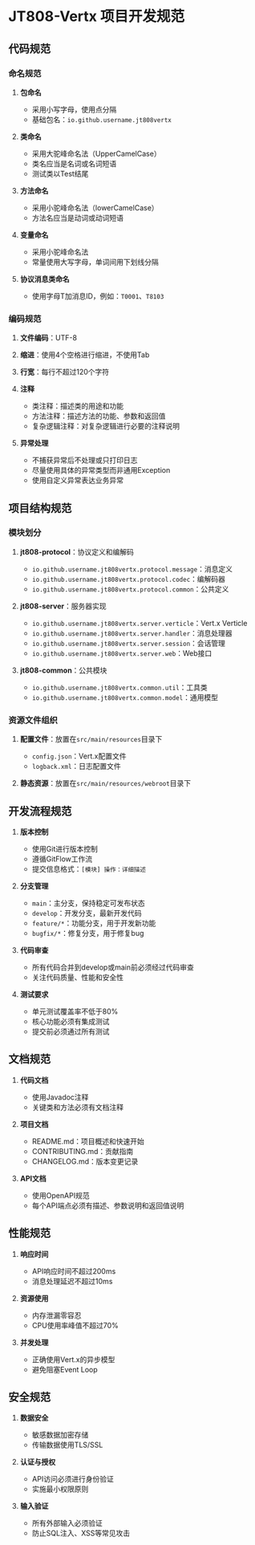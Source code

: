 # JT808-Vertx 项目开发规范

## 代码规范

### 命名规范

1. **包命名**
   - 采用小写字母，使用点分隔
   - 基础包名：`io.github.username.jt808vertx`

2. **类命名**
   - 采用大驼峰命名法（UpperCamelCase）
   - 类名应当是名词或名词短语
   - 测试类以Test结尾

3. **方法命名**
   - 采用小驼峰命名法（lowerCamelCase）
   - 方法名应当是动词或动词短语

4. **变量命名**
   - 采用小驼峰命名法
   - 常量使用大写字母，单词间用下划线分隔

5. **协议消息类命名**
   - 使用字母T加消息ID，例如：`T0001`、`T8103`

### 编码规范

1. **文件编码**：UTF-8

2. **缩进**：使用4个空格进行缩进，不使用Tab

3. **行宽**：每行不超过120个字符

4. **注释**
   - 类注释：描述类的用途和功能
   - 方法注释：描述方法的功能、参数和返回值
   - 复杂逻辑注释：对复杂逻辑进行必要的注释说明

5. **异常处理**
   - 不捕获异常后不处理或只打印日志
   - 尽量使用具体的异常类型而非通用Exception
   - 使用自定义异常表达业务异常

## 项目结构规范

### 模块划分

1. **jt808-protocol**：协议定义和编解码
   - `io.github.username.jt808vertx.protocol.message`：消息定义
   - `io.github.username.jt808vertx.protocol.codec`：编解码器
   - `io.github.username.jt808vertx.protocol.common`：公共定义

2. **jt808-server**：服务器实现
   - `io.github.username.jt808vertx.server.verticle`：Vert.x Verticle
   - `io.github.username.jt808vertx.server.handler`：消息处理器
   - `io.github.username.jt808vertx.server.session`：会话管理
   - `io.github.username.jt808vertx.server.web`：Web接口

3. **jt808-common**：公共模块
   - `io.github.username.jt808vertx.common.util`：工具类
   - `io.github.username.jt808vertx.common.model`：通用模型

### 资源文件组织

1. **配置文件**：放置在`src/main/resources`目录下
   - `config.json`：Vert.x配置文件
   - `logback.xml`：日志配置文件

2. **静态资源**：放置在`src/main/resources/webroot`目录下

## 开发流程规范

1. **版本控制**
   - 使用Git进行版本控制
   - 遵循GitFlow工作流
   - 提交信息格式：`[模块] 操作：详细描述`

2. **分支管理**
   - `main`：主分支，保持稳定可发布状态
   - `develop`：开发分支，最新开发代码
   - `feature/*`：功能分支，用于开发新功能
   - `bugfix/*`：修复分支，用于修复bug

3. **代码审查**
   - 所有代码合并到develop或main前必须经过代码审查
   - 关注代码质量、性能和安全性

4. **测试要求**
   - 单元测试覆盖率不低于80%
   - 核心功能必须有集成测试
   - 提交前必须通过所有测试

## 文档规范

1. **代码文档**
   - 使用Javadoc注释
   - 关键类和方法必须有文档注释

2. **项目文档**
   - README.md：项目概述和快速开始
   - CONTRIBUTING.md：贡献指南
   - CHANGELOG.md：版本变更记录

3. **API文档**
   - 使用OpenAPI规范
   - 每个API端点必须有描述、参数说明和返回值说明

## 性能规范

1. **响应时间**
   - API响应时间不超过200ms
   - 消息处理延迟不超过10ms

2. **资源使用**
   - 内存泄漏零容忍
   - CPU使用率峰值不超过70%

3. **并发处理**
   - 正确使用Vert.x的异步模型
   - 避免阻塞Event Loop

## 安全规范

1. **数据安全**
   - 敏感数据加密存储
   - 传输数据使用TLS/SSL

2. **认证与授权**
   - API访问必须进行身份验证
   - 实施最小权限原则

3. **输入验证**
   - 所有外部输入必须验证
   - 防止SQL注入、XSS等常见攻击